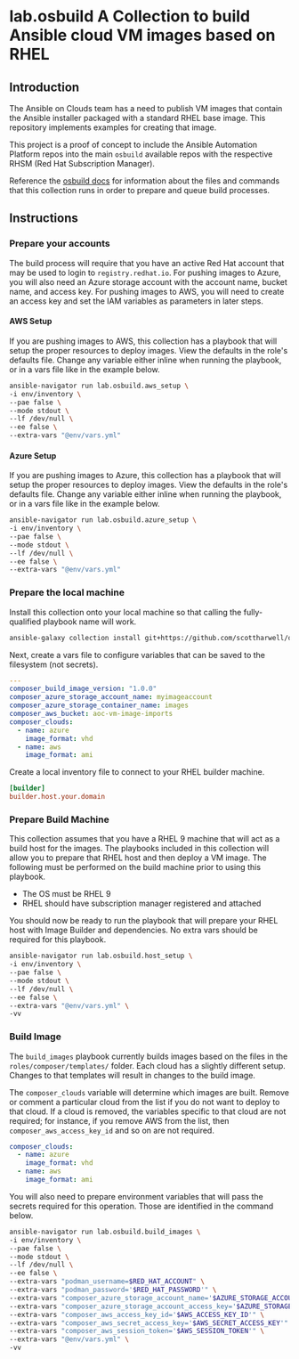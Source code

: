 # lab.osbuild A Collection to build Ansible cloud VM images based on RHEL

## Introduction

The Ansible on Clouds team has a need to publish VM images that contain the Ansible installer packaged with a standard RHEL base image.  This repository implements examples for creating that image.

This project is a proof of concept to include the Ansible Automation Platform repos into the main `osbuild` available repos with the respective RHSM (Red Hat Subscription Manager).

Reference the [osbuild docs][os_build_docs] for information about the files and commands that this collection runs in order to prepare and queue build processes.

## Instructions

### Prepare your accounts

The build process will require that you have an active Red Hat account that may be used to login to `registry.redhat.io`.  For pushing images to Azure, you will also need an Azure storage account with the account name, bucket name, and access key.  For pushing images to AWS, you will need to create an access key and set the IAM variables as parameters in later steps.

#### AWS Setup

If you are pushing images to AWS, this collection has a playbook that will setup the proper resources to deploy images.  View the defaults in the role's defaults file.  Change any variable either inline when running the playbook, or in a vars file like in the example below.

```bash
ansible-navigator run lab.osbuild.aws_setup \
-i env/inventory \
--pae false \
--mode stdout \
--lf /dev/null \
--ee false \
--extra-vars "@env/vars.yml"
```

#### Azure Setup

If you are pushing images to Azure, this collection has a playbook that will setup the proper resources to deploy images.  View the defaults in the role's defaults file.  Change any variable either inline when running the playbook, or in a vars file like in the example below.

```bash
ansible-navigator run lab.osbuild.azure_setup \
-i env/inventory \
--pae false \
--mode stdout \
--lf /dev/null \
--ee false \
--extra-vars "@env/vars.yml"
```

### Prepare the local machine

Install this collection onto your local machine so that calling the fully-qualified playbook name will work.

```bash
ansible-galaxy collection install git+https://github.com/scottharwell/osbuild-with-rhsm-repos.git
```

Next, create a vars file to configure variables that can be saved to the filesystem (not secrets).

```yaml
---
composer_build_image_version: "1.0.0"
composer_azure_storage_account_name: myimageaccount
composer_azure_storage_container_name: images
composer_aws_bucket: aoc-vm-image-imports
composer_clouds:
  - name: azure
    image_format: vhd
  - name: aws
    image_format: ami
```

Create a local inventory file to connect to your RHEL builder machine.

```ini
[builder]
builder.host.your.domain
```

### Prepare Build Machine

This collection assumes that you have a RHEL 9 machine that will act as a build host for the images.  The playbooks included in this collection will allow you to prepare that RHEL host and then deploy a VM image.  The following must be performed on the build machine prior to using this playbook.

* The OS must be RHEL 9
* RHEL should have subscription manager registered and attached

You should now be ready to run the playbook that will prepare your RHEL host with Image Builder and dependencies.  No extra vars should be required for this playbook.

```bash
ansible-navigator run lab.osbuild.host_setup \
-i env/inventory \
--pae false \
--mode stdout \
--lf /dev/null \
--ee false \
--extra-vars "@env/vars.yml" \
-vv
```

### Build Image

The `build_images` playbook currently builds images based on the files in the `roles/composer/templates/` folder.  Each cloud has a slightly different setup.  Changes to that templates will result in changes to the build image.

The `composer_clouds` variable will determine which images are built.  Remove or comment a particular cloud from the list if you do not want to deploy to that cloud.  If a cloud is removed, the variables specific to that cloud are not required; for instance, if you remove AWS from the list, then `composer_aws_access_key_id` and so on are not required.

```yaml
composer_clouds:
  - name: azure
    image_format: vhd
  - name: aws
    image_format: ami
```

You will also need to prepare environment variables that will pass the secrets required for this operation.  Those are identified in the command below.

```bash
ansible-navigator run lab.osbuild.build_images \
-i env/inventory \
--pae false \
--mode stdout \
--lf /dev/null \
--ee false \
--extra-vars "podman_username=$RED_HAT_ACCOUNT" \
--extra-vars "podman_password='$RED_HAT_PASSWORD'" \
--extra-vars "composer_azure_storage_account_name='$AZURE_STORAGE_ACCOUNT_NAME'" \
--extra-vars "composer_azure_storage_account_access_key='$AZURE_STORAGE_ACCOUNT_KEY'" \
--extra-vars "composer_aws_access_key_id='$AWS_ACCESS_KEY_ID'" \
--extra-vars "composer_aws_secret_access_key='$AWS_SECRET_ACCESS_KEY'" \
--extra-vars "composer_aws_session_token='$AWS_SESSION_TOKEN'" \
--extra-vars "@env/vars.yml" \
-vv
```

[os_build_docs]: https://www.osbuild.org/guides/introduction.html
